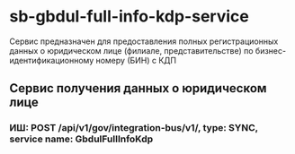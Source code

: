 # sb-gbdul-full-info-kdp-service

Сервис предназначен для предоставления полных регистрационных данных о юридическом лице (филиале, представительстве) по бизнес-идентификационному номеру (БИН) с КДП


## Сервис получения данных о юридическом лице

### ИШ: POST /api/v1/gov/integration-bus/v1/, type: SYNC, service name: GbdulFullInfoKdp



